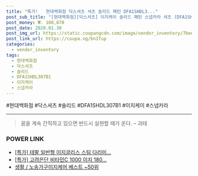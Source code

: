 ```yaml
--- 
title: "특가!   현대백화점 닥스셔츠 셔츠 솔리드 패턴 DFA1SHDL3..." 
post_sub_title: "[현대백화점][닥스셔츠] 이지케이 솔리드 패턴 스냅카라 셔츠 (DFA1SHDL307B1)" 
post_money: ₩. 108,870 
post_date: 2020.01.30 
post_img_url: https://static.coupangcdn.com/image/vendor_inventory/7bee/ab4dacde48b9aa1f71e5e9c53add6d3e35400dce2a1b9003dea9808872f1.jpg 
post_link_url: https://coupa.ng/bnIfup 
categories: 
  - vendor_inventory 
tags: 
  - 현대백화점 
  - 닥스셔츠 
  - 솔리드 
  - DFA1SHDL307B1 
  - 이지케이 
  - 스냅카라 
--- 
```

  #현대백화점 #닥스셔츠 #솔리드 #DFA1SHDL307B1 #이지케이 #스냅카라 
<hr> 

> 꿈을 계속 간직하고 있으면 반드시 실현할 때가 온다. – 괴테 


### POWER LINK

* <a href="https://blog.naver.com/an0733/221790940255" target="_blank">[특가] 테팔 일반형 이지글리스 스팀 다리미...</a>
* <a href="https://blog.naver.com/an0733/221788912269" target="_blank">[특가] 고려은단 비타민C 1000 이지 180...</a>
* <a href="https://blog.naver.com/santokki14/221781773327" target="_blank">생활 / 노송가구이지케어 베스트 ~50위</a>
